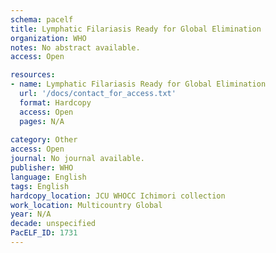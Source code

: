 ```yaml
---
schema: pacelf
title: Lymphatic Filariasis Ready for Global Elimination
organization: WHO
notes: No abstract available.
access: Open

resources:
- name: Lymphatic Filariasis Ready for Global Elimination
  url: '/docs/contact_for_access.txt'
  format: Hardcopy
  access: Open
  pages: N/A
 
category: Other
access: Open
journal: No journal available.
publisher: WHO
language: English 
tags: English 
hardcopy_location: JCU WHOCC Ichimori collection
work_location: Multicountry Global
year: N/A
decade: unspecified
PacELF_ID: 1731
---
```

